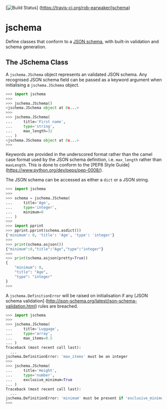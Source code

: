 [![Build Status](https://travis-ci.org/rob-earwaker/jschema.svg?branch=master)]
(https://travis-ci.org/rob-earwaker/jschema)

# jschema
Define classes that conform to a [JSON schema](http://json-schema.org/), with
built-in validation and schema generation.

## The JSchema Class
A `jschema.JSchema` object represents an validated JSON schema. Any recognised
JSON schema field can be passed as a keyword argument when initialising a
`jschema.JSchema` object.

```python
>>> import jschema
>>>
>>> jschema.JSchema()
<jschema.JSchema object at 0x...>
>>>
>>> jschema.JSchema(
...     title='First name',
...     type='string',
...     max_length=32
... )
<jschema.JSchema object at 0x...>
>>>
```

Keywords are provided in the underscored format rather than the camel case
format used by the JSON schema definition, i.e. `max_length` rather than
`maxLength`. This is done to conform to the [PEP8 Style Guide]
(https://www.python.org/dev/peps/pep-0008/).

The JSON schema can be accessed as either a `dict` or a JSON string.

```python
>>> import jschema
>>>
>>> schema = jschema.JSchema(
...     title='Age',
...     type='integer',
...     minimum=0
... )
>>>
>>> import pprint
>>> pprint.pprint(schema.asdict())
{'minimum': 0, 'title': 'Age', 'type': 'integer'}
>>>
>>> print(schema.asjson())
{"minimum":0,"title":"Age","type":"integer"}
>>>
>>> print(schema.asjson(pretty=True))
{
    "minimum": 0,
    "title": "Age",
    "type": "integer"
}
>>>
```

A `jschema.DefinitionError` will be raised on initialisation if any
[JSON schema validation]
(http://json-schema.org/latest/json-schema-validation.html) rules are breached.

```python
>>> import jschema
>>>
>>> jschema.JSchema(
...     title='Luggage',
...     type='array',
...     max_items=0.5
... )
Traceback (most recent call last):
  ...
jschema.DefinitionError: 'max_items' must be an integer
>>>
>>> jschema.JSchema(
...     title='Height',
...     type='number',
...     exclusive_minimum=True
... )
Traceback (most recent call last):
  ...
jschema.DefinitionError: 'minimum' must be present if 'exclusive_minimum' is defined
>>>
```
